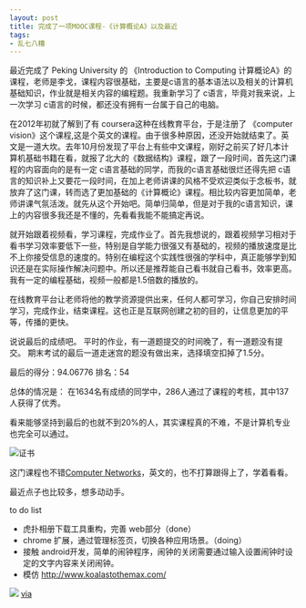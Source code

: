 ```yaml
---
layout: post
title: 完成了一项MOOC课程-《计算概论A》以及最近
tags: 
- 乱七八糟
---
```



最近完成了 Peking University 的 《Introduction to Computing 计算概论A》的课程，老师是李戈，课程内容很基础，主要是c语言的基本语法以及相关的计算机基础知识，作业就是相关内容的编程题。我重新学习了 c语言，毕竟对我来说，上一次学习 c语言的时候，都还没有拥有一台属于自己的电脑。

在2012年初就了解到了有 coursera这种在线教育平台，于是注册了 《computer vision》这个课程,这是个英文的课程。由于很多种原因，还没开始就结束了。英文是一道大坎。去年10月份发现了平台上有些中文课程，刚好之前买了好几本计算机基础书籍在看，就报了北大的《数据结构》课程，跟了一段时间，首先这门课程的内容面向的是有一定 c语言基础的同学，而我的c语言基础很烂还得先把 c语言的知识补上又要花一段时间，在加上老师讲课的风格不受欢迎类似于念板书，就放弃了这门课，转而选了更加基础的《计算概论》课程。相比较内容更加简单，老师讲课气氛活泼。就先从这个开始吧。简单归简单，但是对于我的c语言知识，课上的内容很多我还是不懂的，先看看我能不能搞定再说。

就开始跟着视频看，学习课程，完成作业了。首先我想说的，跟着视频学习相对于看书学习效率要低下一些，特别是自学能力很强又有基础的，视频的播放速度是比不上你接受信息的速度的。特别在编程这个实践性很强的学科中，真正能够学到知识还是在实际操作解决问题中。所以还是推荐能自己看书就自己看书，效率更高。我有一定的编程基础，视频一般都是1.5倍数的播放的。

在线教育平台让老师将他的教学资源提供出来，任何人都可学习，你自己安排时间学习，完成作业，结束课程。这也正是互联网创建之初的目的，让信息更加的平等，传播的更快。

说说最后的成绩吧。
平时的作业，有一道题提交的时间晚了，有一道题没有提交。
期末考试的最后一道走迷宫的题没有做出来，选择填空扣掉了1.5分。

最后的得分：94.06776
排名：54

总体的情况是：
在1634名有成绩的同学中，286人通过了课程的考核，其中137人获得了优秀。

看来能够坚持到最后的也就不到20%的人，其实课程真的不难，不是计算机专业也完全可以通过。

![证书](http://ww2.sinaimg.cn/large/6a0c2c15gw1ecrh9iqxhkj20nl0ujju4.jpg)


这门课程也不错[Computer Networks](https://class.coursera.org/comnetworks-003)，英文的，也不打算跟得上了，学着看看。


最近点子也比较多，想多动动手。

to do list

 - 虎扑相册下载工具重构，完善 web部分（done）
 - chrome 扩展，通过管理标签页，切换各种应用场景。（doing）
 - 接触 android开发，简单的闹钟程序，闹钟的关闭需要通过输入设置闹钟时设定的文字内容来关闭闹钟。
 - 模仿 http://www.koalastothemax.com/
 

![](http://ww3.sinaimg.cn/large/6a0c2c15gw1ecqaqikdd4j20b80bc0th.jpg)
[via](http://xkcd.com/1319/)

